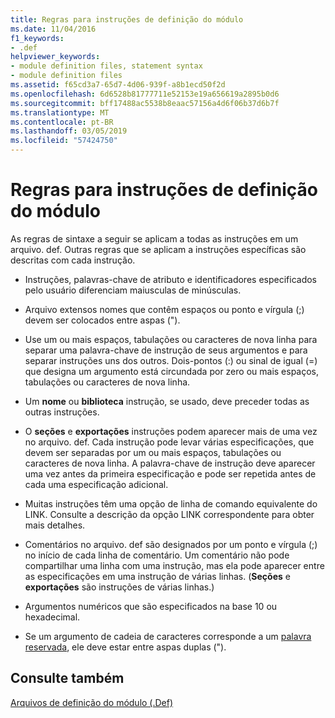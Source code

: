 ```yaml
---
title: Regras para instruções de definição do módulo
ms.date: 11/04/2016
f1_keywords:
- .def
helpviewer_keywords:
- module definition files, statement syntax
- module definition files
ms.assetid: f65cd3a7-65d7-4d06-939f-a8b1ecd50f2d
ms.openlocfilehash: 6d6528b81777711e52153e19a656619a2895b0d6
ms.sourcegitcommit: bff17488ac5538b8eaac57156a4d6f06b37d6b7f
ms.translationtype: MT
ms.contentlocale: pt-BR
ms.lasthandoff: 03/05/2019
ms.locfileid: "57424750"
---
```

# <a name="rules-for-module-definition-statements"></a>Regras para instruções de definição do módulo

As regras de sintaxe a seguir se aplicam a todas as instruções em um arquivo. def. Outras regras que se aplicam a instruções específicas são descritas com cada instrução.

- Instruções, palavras-chave de atributo e identificadores especificados pelo usuário diferenciam maiusculas de minúsculas.

- Arquivo extensos nomes que contêm espaços ou ponto e vírgula (;) devem ser colocados entre aspas (").

- Use um ou mais espaços, tabulações ou caracteres de nova linha para separar uma palavra-chave de instrução de seus argumentos e para separar instruções uns dos outros. Dois-pontos (:) ou sinal de igual (=) que designa um argumento está circundada por zero ou mais espaços, tabulações ou caracteres de nova linha.

- Um **nome** ou **biblioteca** instrução, se usado, deve preceder todas as outras instruções.

- O **seções** e **exportações** instruções podem aparecer mais de uma vez no arquivo. def. Cada instrução pode levar várias especificações, que devem ser separadas por um ou mais espaços, tabulações ou caracteres de nova linha. A palavra-chave de instrução deve aparecer uma vez antes da primeira especificação e pode ser repetida antes de cada uma especificação adicional.

- Muitas instruções têm uma opção de linha de comando equivalente do LINK. Consulte a descrição da opção LINK correspondente para obter mais detalhes.

- Comentários no arquivo. def são designados por um ponto e vírgula (;) no início de cada linha de comentário. Um comentário não pode compartilhar uma linha com uma instrução, mas ela pode aparecer entre as especificações em uma instrução de várias linhas. (**Seções** e **exportações** são instruções de várias linhas.)

- Argumentos numéricos que são especificados na base 10 ou hexadecimal.

- Se um argumento de cadeia de caracteres corresponde a um [palavra reservada](../../build/reference/reserved-words.md), ele deve estar entre aspas duplas (").

## <a name="see-also"></a>Consulte também

[Arquivos de definição do módulo (.Def)](../../build/reference/module-definition-dot-def-files.md)
